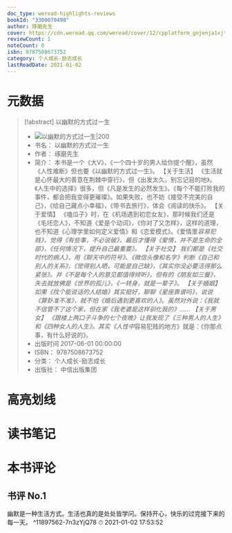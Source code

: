 ```yaml
---
doc_type: weread-highlights-reviews
bookId: "3300070498"
author: 琢磨先生
cover: https://cdn.weread.qq.com/weread/cover/12/cpplatform_gnjenja1xjtyqjcx9nwndn/t7_cpplatform_gnjenja1xjtyqjcx9nwndn1693998886.jpg
reviewCount: 1
noteCount: 0
isbn: 9787508673752
category: 个人成长-励志成长
lastReadDate: 2021-01-02
---
```

# 元数据
> [!abstract] 以幽默的方式过一生
> - ![ 以幽默的方式过一生|200](https://cdn.weread.qq.com/weread/cover/12/cpplatform_gnjenja1xjtyqjcx9nwndn/t7_cpplatform_gnjenja1xjtyqjcx9nwndn1693998886.jpg)
> - 书名： 以幽默的方式过一生
> - 作者： 琢磨先生
> - 简介： 本书是一个《大V》，《一个四十岁的男人给你提个醒》，虽然《人性难断》但也要《以幽默的方式过一生》。 【关于生活】 《生活就是心怀最大的善意在荆棘中穿行》，但《出发太久，别忘记目的地》。《人生中的选择》很多，但《凡是发生的必然发生》。《每个不能打败我的事件，都会把我变得更璀璨》。如果失败，也不妨《接受不完美的自己》，《给自己藏点小幸福》，《带书去旅行》，体会《阅读的快乐》。 【关于爱情】 《嗑瓜子》时，在《机场遇到初恋女友》，那时候我们还是《毛坯恋人》，不知道《爱是个动词》，《你对了又怎样》，这样的道理，也不知道《心理学里如何定义爱情》和《恋爱模式》。《爱情里*容易犯贱》，觉得《有些事，不必说破》，最后才懂得《爱情，并不是生命的全部》，《任何情况下，提升自己最重要》。 【关于社交】 我们都是《社交时代的病人》，用《聊天中的符号》、《微信头像和名字》判断《自己和别人的关系》，《觉得别人晒，可能是自己缺》，《其实你没必要活得那么紧张》。并《不是每个人的意见都值得倾听》，但有的《朋友如三餐》，失去就放佛是《世界的孤儿》，《一转身，就是一辈子》。 【关于婚姻】 如果《找个能说话的人结婚》其实挺好，聊聊《星座靠谱吗》，说说《算卦准不准》，就不怕《婚后遇到更喜欢的人》。虽然对外说：《我就不信管不了这个家，但在家《我老婆是这样驯化我的》…… 【关于男女】 《跟楼上两口子斗争的七个夜晚》让我发现了《三种男人的人生》和《四种女人的人生》。其实《人性中*容易犯贱的地方》就是：《你那点事，有什么好说的》。
> - 出版时间 2017-06-01 00:00:00
> - ISBN： 9787508673752
> - 分类： 个人成长-励志成长
> - 出版社： 中信出版集团

# 高亮划线

# 读书笔记

# 本书评论

## 书评 No.1 
幽默是一种生活方式。生活也真的是处处皆学问。保持开心，快乐的过完接下来的每一天。 ^11897562-7n3zYjQ78
⏱ 2021-01-02 17:53:52

